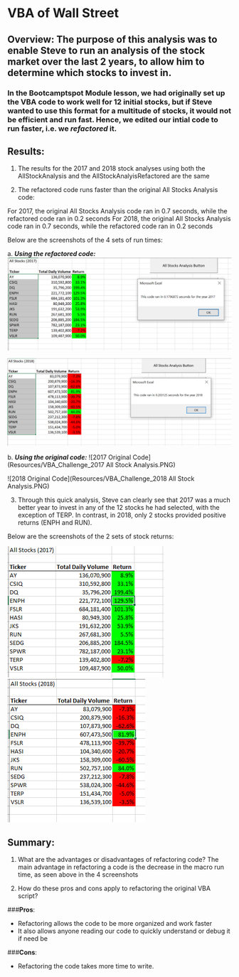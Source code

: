 # VBA of Wall Street

## **Overview**: The purpose of this analysis was to enable Steve to run an analysis of the stock market over the last 2 years, to allow him to determine which stocks to invest in.

### In the Bootcamptspot Module lesson, we had originally set up the VBA code to work well for 12 initial stocks, but if Steve wanted to use this format for a multitude of stocks, it would not be efficient and run fast. Hence, we edited our intial code to run faster, i.e. we *refactored* it. 

## **Results**:

1) The results for the 2017 and 2018 stock analyses using both the AllStockAnalysis and the AllStockAnalyisRefactored are the same

2) The refactored code runs faster than the original All Stocks Analysis code: 

For 2017, the original All Stocks Analysis code ran in 0.7 seconds, while the refactored code ran in 0.2 seconds
For 2018, the original All Stocks Analysis code ran in 0.7 seconds, while the refactored code ran in 0.2 seconds

Below are the screenshots of the 4 sets of run times:

a. ***Using the refactored code:***
![2017 Refactored Code](Resources/VBA_Challenge_2017.PNG)

![2018 Refactored Code](Resources/VBA_Challenge_2018.PNG)

b. ***Using the original code:***
![2017 Original Code](Resources/VBA_Challenge_2017 All Stock Analysis.PNG)

![2018 Original Code](Resources/VBA_Challenge_2018 All Stock Analysis.PNG)

3) Through this quick analysis, Steve can clearly see that 2017 was a much better year to invest in any of the 12 stocks he had selected, with the exception of TERP. In contrast, in 2018, only 2 stocks provided positive returns (ENPH and RUN).

Below are the screenshots of the 2 sets of stock returns:

![2017 Stock Returns](Resources/2017%20Stock%20Returns.PNG)
![2018 Stock Returns](Resources/2018%20Stock%20Returns.PNG)

## **Summary**:
 
1. What are the advantages or disadvantages of refactoring code?
The main advantage in refactoring a code is the decrease in the macro run time, as seen above in the 4 screenshots

2. How do these pros and cons apply to refactoring the original VBA script?

###**Pros**: 
- Refactoring allows the code to be more organized and work faster
- It also allows anyone reading our code to quickly understand or debug it if need be

###**Cons**: 
- Refactoring the code takes more time to write.

